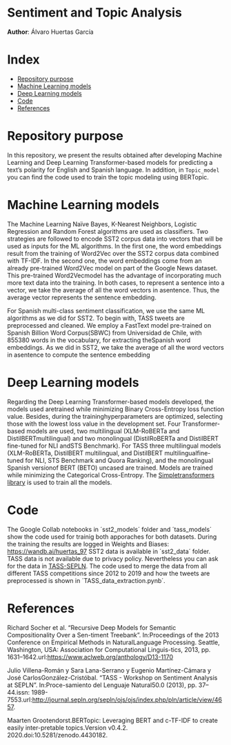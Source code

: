 # Sentiment and Topic Analysis

**Author**: Álvaro Huertas García 

# Index
 
 * [Repository purpose](#repository-purpose)
 * [Machine Learning models](#machine-learning-models) 
 * [Deep Learning models](#deep-learning-models)
 * [Code](#code)
 * [References](#references)

# Repository purpose

In this repository, we present the results obtained after developing Machine Learning and Deep Learning Transformer-based models for predicting a text’s polarity for English and Spanish language. In addition, in `Topic_model` you can find the code used to train the topic modeling using BERTopic. 

# Machine Learning models

The Machine Learning Naïve Bayes, K-Nearest Neighbors, Logistic Regression and Random Forest algorithms are used as classifiers. Two strategies are followed to encode SST2 corpus data into vectors that will be used as inputs for the ML algorithms. In the first one, the word embeddings result from the training of Word2Vec over the SST2 corpus data combined with TF-IDF. In the second one, the word embeddings come from an already pre-trained Word2Vec model on part of the Google News dataset. This pre-trained Word2Vecmodel has the advantage of incorporating much more text data into the training.  In both cases, to represent a sentence into a vector, we take the average of all the word vectors in asentence. Thus, the average vector represents the sentence embedding.

For Spanish multi-class sentiment classification, we use the same ML algorithms as we did for SST2. To begin with, TASS tweets are preprocessed and cleaned. We employ a FastText model pre-trained on Spanish Billion Word Corpus(SBWC) from Universidad de Chile, with 855380 words in the vocabulary, for extracting theSpanish word embeddings. As we did in SST2, we take the average of all the word vectors in asentence to compute the sentence embedding

# Deep Learning models
Regarding the Deep Learning Transformer-based models developed, the models used aretrained while minimizing Binary Cross-Entropy loss function value. Besides, during the traininghyperparameters are optimized, selecting those with the lowest loss value in the development set. Four Transformer-based models are used, two multilingual (XLM-RoBERTa and DistilBERTmultilingual) and two monolingual (DistilRoBERTa and DistilBERT fine-tuned for NLI andSTS Benchmark). For TASS three multilingual models (XLM-RoBERTa, DistilBERT multilingual, and DistilBERT multilingualfine-tuned for NLI, STS Benchmark and Quora Ranking), and the monolingual Spanish versionof BERT (BETO) uncased are trained. Models are trained while minimizing the Categorical Cross-Entropy. The [Simpletransformers library](https://simpletransformers.ai/) is used to train all the models. 


# Code
The Google Collab notebooks in ´sst2_models´ folder and ´tass_models´ show the code used for trainig both apporaches for both datasets. During the training the results are logged in Weights and Biases: https://wandb.ai/huertas_97 SST2 data is available in ´sst2_data´ folder. TASS data is not available due to privacy policy. Nevertheless you can ask for the data in [TASS-SEPLN](http://tass.sepln.org/tass_data/download.php). The code used to merge the data from all different TASS competitions since 2012 to 2019 and how the tweets are preprocessed is shown in ´TASS_data_extraction.pynb´. 


# References

Richard Socher et al. “Recursive Deep Models for Semantic Compositionality Over a Sen-timent Treebank”. In:Proceedings of the 2013 Conference on Empirical Methods in NaturalLanguage Processing. Seattle, Washington, USA: Association for Computational Linguis-tics, 2013, pp. 1631–1642.url:https://www.aclweb.org/anthology/D13-1170

Julio Villena-Román y Sara Lana-Serrano y Eugenio Martínez-Cámara y José CarlosGonzález-Cristóbal. “TASS - Workshop on Sentiment Analysis at SEPLN”. In:Proce-samiento del Lenguaje Natural50.0 (2013), pp. 37–44.issn: 1989-7553.url:http://journal.sepln.org/sepln/ojs/ojs/index.php/pln/article/view/4657.

Maarten Grootendorst.BERTopic: Leveraging BERT and c-TF-IDF to create easily inter-pretable topics.Version v0.4.2. 2020.doi:10.5281/zenodo.4430182.


